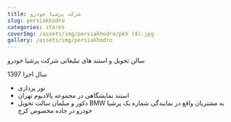 ```yaml
---
title: شرکت پرشیا خودرو
slug: persiakhodro
categories: stores
coverImg: /assets/img/persiakhodro/pkh (4).jpg
gallery: /assets/img/persiakhodro
---
```

سالن تحویل و استند های تبلیغاتی شرکت پرشیا خودرو

سال اجرا 1397

- نور پردازی
- استند  نمایشگاهی در مجموعه پالادیوم تهران
- دکور و مبلمان سالت تحویل BMW به مشتریان واقع در نمایندگی شماره یک پرشیا خودرو در جاده مخصوص کرج
